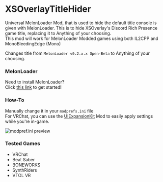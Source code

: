 # XSOverlayTitleHider
Universal MelonLoader Mod, that is used to hide the default title console is given with MelonLoader. This is to hide XSOverlay's Discord Rich Presence game title, replacing it to Anything of your choosing.<br>
This mod will work for MelonLoader Modded games using both IL2CPP and MonoBleedingEdge (Mono)

Changes title from `MelonLoader v0.2.x.x Open-Beta` to Anything of your choosing.

### MelonLoader
Need to install MelonLoader?<br>
Click [this link](https://melonwiki.xyz/) to get started!

### How-To
Manually change it in your `modprefs.ini` file<br>
For VRChat, you can use the [UIExpansionKit](https://github.com/knah/VRCMods) Mod to easily apply settings while you're in-game.

![modpref.ini preview](https://vkloud.net/index.php/s/PM9DXgmZ6dafydk/preview)

### Tested Games
- VRChat
- Beat Saber
- BONEWORKS
- SynthRiders
- VTOL VR
